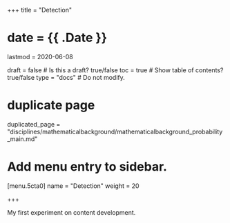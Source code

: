 +++
title = "Detection"

# date = {{ .Date }}
lastmod = 2020-06-08

draft = false  # Is this a draft? true/false
toc = true  # Show table of contents? true/false
type = "docs"  # Do not modify.

# duplicate page
duplicated_page = "disciplines/mathematicalbackground/mathematicalbackground_probability_main.md"

# Add menu entry to sidebar.
[menu.5cta0]
name = "Detection"
weight = 20

+++

My first experiment on content development.
